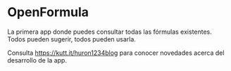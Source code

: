 # OpenFormula

La primera app donde puedes consultar todas las fórmulas existentes. Todos pueden sugerir, todos pueden usarla.

Consulta https://kutt.it/huron1234blog para conocer novedades acerca del desarrollo de la app.
